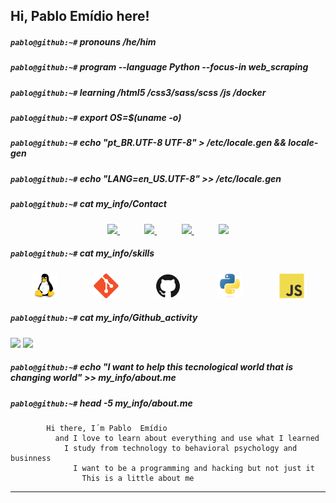 ## Hi, Pablo Emídio here! 


##### `pablo@github:~#` _pronouns /he/him_

##### `pablo@github:~#` _program --language Python --focus-in web_scraping_

##### `pablo@github:~#` _learning /html5 /css3/sass/scss /js /docker_

##### `pablo@github:~#` _export OS=$(uname -o)_

##### `pablo@github:~#` _echo "pt_BR.UTF-8 UTF-8" > /etc/locale.gen && locale-gen_

##### `pablo@github:~#` _echo "LANG=en_US.UTF-8" >> /etc/locale.gen_

##### `pablo@github:~#` _cat my_info/Contact_
<p align="center">
   <a href="https://github.com/PabloEmidio">
      <img  src="https://img.shields.io/badge/github-%23100000.svg?&style=for-the-badge&logo=github&logoColor=white&link=https://github.com/PabloEmidio">
   </a>&nbsp;&nbsp;&nbsp;&nbsp;&nbsp;&nbsp;&nbsp;&nbsp;&nbsp;
   <a href="mailto:p.emidiodev@gmail.com">
      <img src="https://img.shields.io/badge/gmail-D14836?&style=for-the-badge&logo=gmail&logoColor=white&link=mailto:p.emidiodev@gmail.com">
   </a>&nbsp;&nbsp;&nbsp;&nbsp;&nbsp;&nbsp;&nbsp;&nbsp;&nbsp;
   <a href="https://www.linkedin.com/in/pabloemidio/">
      <img src="https://img.shields.io/badge/linkedin-%230077B5.svg?&style=for-the-badge&logo=linkedin&logoColor=white&link=https://www.linkedin.com/in/pabloemidio/">
   </a>&nbsp;&nbsp;&nbsp;&nbsp;&nbsp;&nbsp;&nbsp;&nbsp;&nbsp;
   <a href="https://www.instagram.com/mr.emidioss/">
      <img src="https://img.shields.io/badge/instagram-%23E4405F.svg?&style=for-the-badge&logo=instagram&logoColor=white&link=https://www.instagram.com/mr.emidioss/">
   </a>
</p>

##### `pablo@github:~#` _cat my_info/skills_
<p align="center">
    <img height="40" src="https://raw.githubusercontent.com/devicons/devicon/master/icons/linux/linux-original.svg">
    &nbsp;&nbsp;&nbsp;&nbsp;&nbsp;&nbsp;&nbsp;&nbsp;&nbsp;&nbsp;&nbsp;&nbsp;&nbsp;
    <img height="40" src="https://raw.githubusercontent.com/devicons/devicon/master/icons/git/git-original.svg">
    &nbsp;&nbsp;&nbsp;&nbsp;&nbsp;&nbsp;&nbsp;&nbsp;&nbsp;&nbsp;&nbsp;&nbsp;&nbsp;
    <img height="40" src="https://raw.githubusercontent.com/devicons/devicon/master/icons/github/github-original.svg">
    &nbsp;&nbsp;&nbsp;&nbsp;&nbsp;&nbsp;&nbsp;&nbsp;&nbsp;&nbsp;&nbsp;&nbsp;&nbsp;
    <img height="40" src="https://raw.githubusercontent.com/devicons/devicon/master/icons/python/python-original.svg">
    &nbsp;&nbsp;&nbsp;&nbsp;&nbsp;&nbsp;&nbsp;&nbsp;&nbsp;&nbsp;&nbsp;&nbsp;&nbsp;
    <img height="40" src="https://raw.githubusercontent.com/devicons/devicon/master/icons/javascript/javascript-original.svg">
</p>

##### `pablo@github:~#` _cat my_info/Github_activity_
<a href="https://github.com/PabloEmidio"><img src="https://github-readme-stats.vercel.app/api?username=pabloemidio&show_icons=true&theme=radical"></a>
<a href="https://github.com/PabloEmidio"><img src="https://github-readme-stats.vercel.app/api/top-langs/?username=pabloemidio&layout=compact&theme=radical"></a>

##### `pablo@github:~#` _echo "I want to help this tecnological world that is changing world" >> my_info/about.me_

##### `pablo@github:~#` _head -5 my_info/about.me_



            Hi there, I´m Pablo  Emídio
              and I love to learn about everything and use what I learned
                I study from technology to behavioral psychology and businness
                  I want to be a programming and hacking but not just it
                    This is a little about me

                  
---
